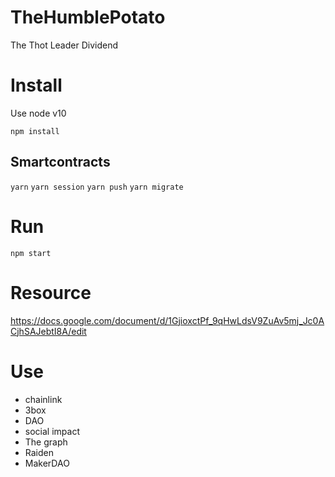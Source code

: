 # TheHumblePotato
The Thot Leader Dividend

# Install

Use node v10

`npm install`

## Smartcontracts

`yarn`
`yarn session`
`yarn push`
`yarn migrate`

# Run

`npm start`

# Resource
https://docs.google.com/document/d/1GjioxctPf_9qHwLdsV9ZuAv5mj_Jc0ACjhSAJebtI8A/edit

# Use
- chainlink
- 3box
- DAO
- social impact
- The graph
- Raiden
- MakerDAO
